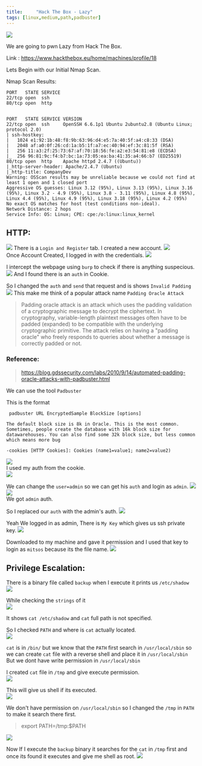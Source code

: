 ```yaml
---
title:     "Hack The Box - Lazy"
tags: [linux,medium,path,padbuster]
---
```


![](https://raw.githubusercontent.com/0xw0lf/0xw0lf.github.io/master/img/htb-lazy/1.png)

We are going to pwn Lazy from Hack The Box.

Link : <https://www.hackthebox.eu/home/machines/profile/18>


Lets Begin with our Initial Nmap Scan.

Nmap Scan Results:

```
PORT   STATE SERVICE
22/tcp open  ssh
80/tcp open  http


PORT   STATE SERVICE VERSION
22/tcp open  ssh     OpenSSH 6.6.1p1 Ubuntu 2ubuntu2.8 (Ubuntu Linux; protocol 2.0)
| ssh-hostkey: 
|   1024 e1:92:1b:48:f8:9b:63:96:d4:e5:7a:40:5f:a4:c8:33 (DSA)
|   2048 af:a0:0f:26:cd:1a:b5:1f:a7:ec:40:94:ef:3c:81:5f (RSA)
|   256 11:a3:2f:25:73:67:af:70:18:56:fe:a2:e3:54:81:e8 (ECDSA)
|_  256 96:81:9c:f4:b7:bc:1a:73:05:ea:ba:41:35:a4:66:b7 (ED25519)
80/tcp open  http    Apache httpd 2.4.7 ((Ubuntu))
|_http-server-header: Apache/2.4.7 (Ubuntu)
|_http-title: CompanyDev
Warning: OSScan results may be unreliable because we could not find at least 1 open and 1 closed port
Aggressive OS guesses: Linux 3.12 (95%), Linux 3.13 (95%), Linux 3.16 (95%), Linux 3.2 - 4.9 (95%), Linux 3.8 - 3.11 (95%), Linux 4.8 (95%), Linux 4.4 (95%), Linux 4.9 (95%), Linux 3.18 (95%), Linux 4.2 (95%)
No exact OS matches for host (test conditions non-ideal).
Network Distance: 2 hops
Service Info: OS: Linux; CPE: cpe:/o:linux:linux_kernel
```

## HTTP:

![](https://raw.githubusercontent.com/0xw0lf/0xw0lf.github.io/master/img/htb-lazy/2.png)
There is a ``Login and Register`` tab. I created a new account.
![](https://raw.githubusercontent.com/0xw0lf/0xw0lf.github.io/master/img/htb-lazy/3.png)<br/>
Once Account Created, I logged in with the credentials.
![](https://raw.githubusercontent.com/0xw0lf/0xw0lf.github.io/master/img/htb-lazy/4.png)

I intercept the webpage using ``burp`` to check if there is anything suspecious.
![](https://raw.githubusercontent.com/0xw0lf/0xw0lf.github.io/master/img/htb-lazy/5.png)
And I found there is an ``auth`` in Cookie.

So I changed the ``auth`` and ``send`` that request and is shows ``Invalid Padding``
![](https://raw.githubusercontent.com/0xw0lf/0xw0lf.github.io/master/img/htb-lazy/6.png)
This make me think of a popular attack name ``Padding Oracle Attack``

>Padding oracle attack is an attack which uses the padding validation of a cryptographic message to decrypt the ciphertext. In cryptography, variable-length plaintext messages often have to be padded (expanded) to be compatible with the underlying cryptographic primitive. The attack relies on having a "padding oracle" who freely responds to queries about whether a message is correctly padded or not.

### Reference:
>https://blog.gdssecurity.com/labs/2010/9/14/automated-padding-oracle-attacks-with-padbuster.html

We can use the tool ``Padbuster``

This is the format 
```
 padbuster URL EncryptedSample BlockSize [options]

The default block size is 8k in Oracle. This is the most common. Sometimes, people create the database with 16k block size for datawarehouses. You can also find some 32k block size, but less common which means more bug

-cookies [HTTP Cookies]: Cookies (name1=value1; name2=value2)
```
![](https://raw.githubusercontent.com/0xw0lf/0xw0lf.github.io/master/img/htb-lazy/7.png)<br/>
I used my auth from the cookie.<br/>
![](https://raw.githubusercontent.com/0xw0lf/0xw0lf.github.io/master/img/htb-lazy/8.png)

We can change the ``user=admin`` so we can get his ``auth`` and login as ``admin``.
![](https://raw.githubusercontent.com/0xw0lf/0xw0lf.github.io/master/img/htb-lazy/9.png)<br/>
![](https://raw.githubusercontent.com/0xw0lf/0xw0lf.github.io/master/img/htb-lazy/10.png)<br/>
We got ``admin`` auth.

So I replaced our ``auth`` with the admin's auth.
![](https://raw.githubusercontent.com/0xw0lf/0xw0lf.github.io/master/img/htb-lazy/11.png)

Yeah We logged in as admin, There is ``My Key`` which gives us ssh private key.
![](https://raw.githubusercontent.com/0xw0lf/0xw0lf.github.io/master/img/htb-lazy/12.png)

Downloaded to my machine and gave it permission and I used that key to login as ``mitsos`` because its the file name.
![](https://raw.githubusercontent.com/0xw0lf/0xw0lf.github.io/master/img/htb-lazy/13.png)

## Privilege Escalation:

There is a binary file called ``backup`` when I execute it prints us ``/etc/shadow``<br/>
![](https://raw.githubusercontent.com/0xw0lf/0xw0lf.github.io/master/img/htb-lazy/14.png)

While checking the ``strings`` of it<br/>
![](https://raw.githubusercontent.com/0xw0lf/0xw0lf.github.io/master/img/htb-lazy/15.png)

It shows ``cat /etc/shadow`` and ``cat`` full path is not specified.

So I checked ``PATH`` and where is ``cat`` actually located.<br/>
![](https://raw.githubusercontent.com/0xw0lf/0xw0lf.github.io/master/img/htb-lazy/16.png)

``cat`` is in ``/bin/`` but we know that the ``PATH`` first search in ``/usr/local/sbin`` so we can create ``cat`` file with a reverse shell and place it in ``/usr/local/sbin``
But we dont have write permission in ``/usr/local/sbin``

I created ``cat`` file in ``/tmp`` and give execute permission.<br/>
![](https://raw.githubusercontent.com/0xw0lf/0xw0lf.github.io/master/img/htb-lazy/17.png)

This will give us shell if its executed.<br/>
![](https://raw.githubusercontent.com/0xw0lf/0xw0lf.github.io/master/img/htb-lazy/18.png)

We don't have permission on ``/usr/local/sbin`` so I changed the ``/tmp`` in  ``PATH``  to make it search there first.

> export PATH=/tmp:$PATH

![](https://raw.githubusercontent.com/0xw0lf/0xw0lf.github.io/master/img/htb-lazy/19.png)

Now If I execute the ``backup`` binary it searches for the ``cat`` in ``/tmp`` first and once its found it executes and give me shell as root.
![](https://raw.githubusercontent.com/0xw0lf/0xw0lf.github.io/master/img/htb-lazy/20.png)

